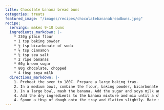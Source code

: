```yaml
---
title: Chocolate banana bread buns
categories: treats
featured_image: "/images/recipes/chocolatebananabreadbuns.jpeg"
recipe:
  servings: makes 9-10 buns
  ingredients_markdown: |-
    * 230g plain flour
    * 1 tsp baking powder
    * ¼ tsp bicarbonate of soda
    * ½ tsp cinnamon
    * ¼ tsp sea salt
    * 2 ripe bananas
    * 60g brown sugar
    * 80g chocolate, chopped
    * 4 tbsp soya milk
  directions_markdown: |-
    1. Preheat the oven to 180C. Prepare a large baking tray.
    2. In a medium bowl, combine the flour, baking powder, bicarbonate of soda and salt.
    3. In a large bowl, mash the banana. Add the sugar and soya milk and mix well.
    4. Add the dry ingredients to the banana mixture and mix until a slightly sticky dough forms. Add a few more tbsp milk as needed. Stir in the chocolate chips.
    4. Spoon a tbsp of dough onto the tray and flatten slightly. Bake for 15-17 minutes until golden.
---
```

